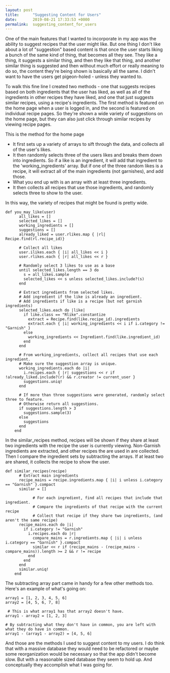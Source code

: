 ```yaml
---
layout: post
title:      "Suggesting Content for Users"
date:       2019-08-21 17:33:53 +0000
permalink:  suggesting_content_for_users
---
```



One of the main features that I wanted to incorporate in my app was the ability to suggest recipes that the user might like. But one thing I don't like about a lot of "suggestion" based content is that once the user starts liking a bunch of the same kind of thing, that becomes all they see. They like a thing, it suggests a similar thing, and then they like that thing, and another similar thing is suggested and then without much effort or really meaning to do so, the content they're being shown is basically all the same. I didn't want to have the users get pigeon-holed - unless they wanted to.

To walk this fine line I created two methods - one that suggests recipes based on both ingredients that the user has liked, as well as all of the ingredients in other recipes they have liked, and one that just suggests similar recipes, using a recipe's ingredients. The first method is featured on the home page when a user is logged in, and the second is featured on individual recipe pages. So they're shown a wide variety of suggestions on the home page, but they can also just click through similar recipes by viewing recipe pages.

This is the method for the home page 
 - It first sets up a variety of arrays to sift through the data, and collects all of the user's likes.
 - It then randomly selects three of the users likes and breaks them down into ingredients. So if a like is an ingredient, it will add that ingredient to the 'working_ingredients' array. But if one of the three random likes is a recipe, it will extract all of the main ingredients (not garnishes), and add those.
 - What you end up with is an array with at least three ingredients.
 - It then collects all recipes that use those ingredients, and randomly selects three to show to the user.

In this way, the variety of recipes that might be found is pretty wide.

```
def you_may_like(user)
      all_likes = []
      selected_likes = []
      working_ingredients = []
      suggestions = []
      already_liked = user.rlikes.map { |rl| Recipe.find(rl.recipe_id)}

      # Collect all likes
      user.ilikes.each { |i| all_likes << i }
      user.rlikes.each { |r| all_likes << r }

      # Randomly select 3 likes to use as a base
      until selected_likes.length == 3 do
        s = all_likes.sample
        selected_likes << s unless selected_likes.include?(s)
      end

      # Extract ingredients from selected likes.
      # Add ingredient if the like is already an ingredient.
      # Add ingredients if like is a recipe (but not garnish ingredients)
      selected_likes.each do |like|
        if like.class == "Rlike".constantize
          extract = Recipe.find(like.recipe_id).ingredients
          extract.each { |i| working_ingredients << i if i.category != "Garnish" }
        else
          working_ingredients << Ingredient.find(like.ingredient_id)
        end
      end

      # From working_ingredients, collect all recipes that use each ingredient.
      # Make sure the suggestion array is unique.
      working_ingredients.each do |i|
        i.recipes.each { |r| suggestions << r if !already_liked.include?(r) && r.creator != current_user }
        suggestions.uniq!
      end

      # If more than three suggestions were generated, randomly select three to feature.
      # Otherwise return all suggestions.
      if suggestions.length > 3
        suggestions.sample(3)
      else
        suggestions
      end
    end
```


In the similar_recipes method, recipes will be shown if they share at least two ingredients with the recipe the user is currently viewing. Non-Garnish ingredients are extracted, and other recipes the are used in are collected. Then I compare the ingredient sets by subtracting the arrays. If at least two are shared, it collects the recipe to show the user.

```
def similar_recipes(recipe)
      # Extract main ingredients
      recipe_mains = recipe.ingredients.map { |i| i unless i.category == "Garnish" }.compact
      similar = []
			
			# For each ingredient, find all recipes that include that ingredient.
			# Compare the ingredients of that recipe with the current recipe
			# Collect that recipe if they share two ingredients, (and aren't the same recipe)
      recipe_mains.each do |i|
        if i.category != "Garnish"
          i.recipes.each do |r|
            compare_mains = r.ingredients.map { |i| i unless i.category == "Garnish" }.compact
            similar << r if (recipe_mains - (recipe_mains - compare_mains)).length >= 2 && r != recipe
          end
        end
      end
      similar.uniq!
    end
```

The subtracting array part came in handy for a few other methods too. Here's an example of what's going on:

```
array1 = [1, 2, 3, 4, 5, 6]
array2 = [4, 5, 6, 7, 8]

 # This is what array1 has that array2 doesn't have.
array1 - array2 = [1, 2, 3]   

# By subtracting what they don't have in common, you are left with what they do have in common.
array1 - (array1 - array2) = [4, 5, 6] 
```

And those are the methods I used to suggest content to my users. I do think that with a massive database they would need to be refactored or maybe some reorganization would be necessary so that the app didn't become slow. But with a reasonable sized database they seem to hold up. And conceptually they accomplish what I was going for.


